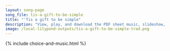 ```yaml
---
layout: song-page
song_file: tis-a-gift-to-be-simple
title: "'Tis a gift to be simple"
description: "View, play, and download the PDF sheet music, slideshow, and audio. Lyrics: 'Tis a gift to be simple, 'tis a gift to be free, 'tis a gift to come down where we ought to be. And when we find ourselves in the place just right 't... english secular 4part chords"
image: /local-lilypond-outputs/tis-a-gift-to-be-simple-trad.png
---
```


{% include choice-and-music.html %}